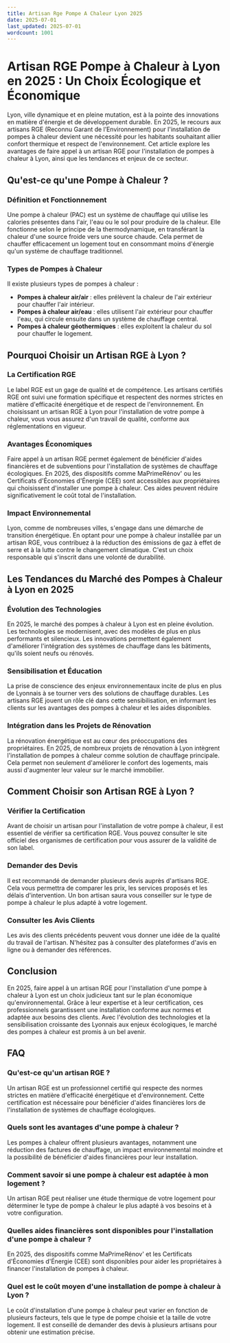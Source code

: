 ```yaml
---
title: Artisan Rge Pompe A Chaleur Lyon 2025
date: 2025-07-01
last_updated: 2025-07-01
wordcount: 1001
---
```


# Artisan RGE Pompe à Chaleur à Lyon en 2025 : Un Choix Écologique et Économique

Lyon, ville dynamique et en pleine mutation, est à la pointe des innovations en matière d'énergie et de développement durable. En 2025, le recours aux artisans RGE (Reconnu Garant de l’Environnement) pour l'installation de pompes à chaleur devient une nécessité pour les habitants souhaitant allier confort thermique et respect de l'environnement. Cet article explore les avantages de faire appel à un artisan RGE pour l'installation de pompes à chaleur à Lyon, ainsi que les tendances et enjeux de ce secteur.

## Qu'est-ce qu'une Pompe à Chaleur ?

### Définition et Fonctionnement

Une pompe à chaleur (PAC) est un système de chauffage qui utilise les calories présentes dans l'air, l'eau ou le sol pour produire de la chaleur. Elle fonctionne selon le principe de la thermodynamique, en transférant la chaleur d'une source froide vers une source chaude. Cela permet de chauffer efficacement un logement tout en consommant moins d'énergie qu'un système de chauffage traditionnel.

### Types de Pompes à Chaleur

Il existe plusieurs types de pompes à chaleur :

- **Pompes à chaleur air/air** : elles prélèvent la chaleur de l'air extérieur pour chauffer l'air intérieur.
- **Pompes à chaleur air/eau** : elles utilisent l'air extérieur pour chauffer l'eau, qui circule ensuite dans un système de chauffage central.
- **Pompes à chaleur géothermiques** : elles exploitent la chaleur du sol pour chauffer le logement.

## Pourquoi Choisir un Artisan RGE à Lyon ?

### La Certification RGE

Le label RGE est un gage de qualité et de compétence. Les artisans certifiés RGE ont suivi une formation spécifique et respectent des normes strictes en matière d'efficacité énergétique et de respect de l'environnement. En choisissant un artisan RGE à Lyon pour l'installation de votre pompe à chaleur, vous vous assurez d'un travail de qualité, conforme aux réglementations en vigueur.

### Avantages Économiques

Faire appel à un artisan RGE permet également de bénéficier d'aides financières et de subventions pour l'installation de systèmes de chauffage écologiques. En 2025, des dispositifs comme MaPrimeRénov' ou les Certificats d'Économies d'Énergie (CEE) sont accessibles aux propriétaires qui choisissent d'installer une pompe à chaleur. Ces aides peuvent réduire significativement le coût total de l'installation.

### Impact Environnemental

Lyon, comme de nombreuses villes, s'engage dans une démarche de transition énergétique. En optant pour une pompe à chaleur installée par un artisan RGE, vous contribuez à la réduction des émissions de gaz à effet de serre et à la lutte contre le changement climatique. C'est un choix responsable qui s'inscrit dans une volonté de durabilité.

## Les Tendances du Marché des Pompes à Chaleur à Lyon en 2025

### Évolution des Technologies

En 2025, le marché des pompes à chaleur à Lyon est en pleine évolution. Les technologies se modernisent, avec des modèles de plus en plus performants et silencieux. Les innovations permettent également d'améliorer l'intégration des systèmes de chauffage dans les bâtiments, qu'ils soient neufs ou rénovés.

### Sensibilisation et Éducation

La prise de conscience des enjeux environnementaux incite de plus en plus de Lyonnais à se tourner vers des solutions de chauffage durables. Les artisans RGE jouent un rôle clé dans cette sensibilisation, en informant les clients sur les avantages des pompes à chaleur et les aides disponibles.

### Intégration dans les Projets de Rénovation

La rénovation énergétique est au cœur des préoccupations des propriétaires. En 2025, de nombreux projets de rénovation à Lyon intègrent l'installation de pompes à chaleur comme solution de chauffage principale. Cela permet non seulement d'améliorer le confort des logements, mais aussi d'augmenter leur valeur sur le marché immobilier.

## Comment Choisir son Artisan RGE à Lyon ?

### Vérifier la Certification

Avant de choisir un artisan pour l'installation de votre pompe à chaleur, il est essentiel de vérifier sa certification RGE. Vous pouvez consulter le site officiel des organismes de certification pour vous assurer de la validité de son label.

### Demander des Devis

Il est recommandé de demander plusieurs devis auprès d'artisans RGE. Cela vous permettra de comparer les prix, les services proposés et les délais d'intervention. Un bon artisan saura vous conseiller sur le type de pompe à chaleur le plus adapté à votre logement.

### Consulter les Avis Clients

Les avis des clients précédents peuvent vous donner une idée de la qualité du travail de l'artisan. N'hésitez pas à consulter des plateformes d'avis en ligne ou à demander des références.

## Conclusion

En 2025, faire appel à un artisan RGE pour l'installation d'une pompe à chaleur à Lyon est un choix judicieux tant sur le plan économique qu'environnemental. Grâce à leur expertise et à leur certification, ces professionnels garantissent une installation conforme aux normes et adaptée aux besoins des clients. Avec l'évolution des technologies et la sensibilisation croissante des Lyonnais aux enjeux écologiques, le marché des pompes à chaleur est promis à un bel avenir.

## FAQ

### Qu'est-ce qu'un artisan RGE ?

Un artisan RGE est un professionnel certifié qui respecte des normes strictes en matière d'efficacité énergétique et d'environnement. Cette certification est nécessaire pour bénéficier d'aides financières lors de l'installation de systèmes de chauffage écologiques.

### Quels sont les avantages d'une pompe à chaleur ?

Les pompes à chaleur offrent plusieurs avantages, notamment une réduction des factures de chauffage, un impact environnemental moindre et la possibilité de bénéficier d'aides financières pour leur installation.

### Comment savoir si une pompe à chaleur est adaptée à mon logement ?

Un artisan RGE peut réaliser une étude thermique de votre logement pour déterminer le type de pompe à chaleur le plus adapté à vos besoins et à votre configuration.

### Quelles aides financières sont disponibles pour l'installation d'une pompe à chaleur ?

En 2025, des dispositifs comme MaPrimeRénov' et les Certificats d'Économies d'Énergie (CEE) sont disponibles pour aider les propriétaires à financer l'installation de pompes à chaleur.

### Quel est le coût moyen d'une installation de pompe à chaleur à Lyon ?

Le coût d'installation d'une pompe à chaleur peut varier en fonction de plusieurs facteurs, tels que le type de pompe choisie et la taille de votre logement. Il est conseillé de demander des devis à plusieurs artisans pour obtenir une estimation précise.